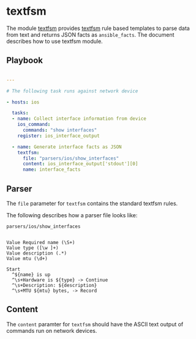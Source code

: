 # textfsm

The module [textfsm](https://github.com/ansible-network/network-engine/blob/devel/library/textfsm.py)
provides [textfsm](https://github.com/google/textfsm/wiki/TextFSM) rule based templates to parse data
from text and returns JSON facts as `ansible_facts`. The document describes how to use textfsm module.

## Playbook

```yaml

---

# The following task runs against network device

- hosts: ios

  tasks:
  - name: Collect interface information from device
    ios_command:
      commands: "show interfaces"
    register: ios_interface_output

  - name: Generate interface facts as JSON
    textfsm:
      file: "parsers/ios/show_interfaces"
      content: ios_interface_output['stdout'][0]
      name: interface_facts

```

## Parser

The `file` parameter for `textfsm` contains the standard textfsm rules.

The following describes how a parser file looks like:

`parsers/ios/show_interfaces`
```

Value Required name (\S+)
Value type ([\w ]+)
Value description (.*)
Value mtu (\d+)

Start
  ^${name} is up
  ^\s+Hardware is ${type} -> Continue
  ^\s+Description: ${description}
  ^\s+MTU ${mtu} bytes, -> Record

```

## Content

The `content` paramter for `textfsm` should have the ASCII text output of commands run on
network devices.
